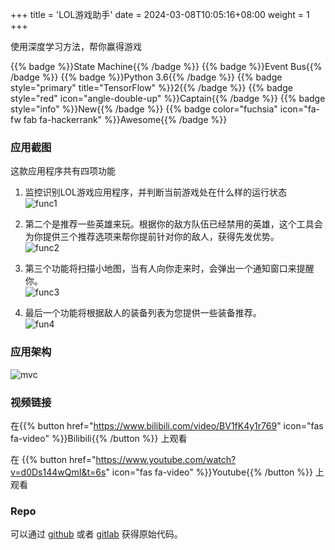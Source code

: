 +++
title = 'LOL游戏助手'
date = 2024-03-08T10:05:16+08:00
weight = 1
+++

使用深度学习方法，帮你赢得游戏

{{% badge %}}State Machine{{% /badge %}}
{{% badge %}}Event Bus{{% /badge %}}
{{% badge %}}Python 3.6{{% /badge %}}
{{% badge style="primary" title="TensorFlow" %}}2{{% /badge %}}
{{% badge style="red" icon="angle-double-up" %}}Captain{{% /badge %}}
{{% badge style="info" %}}New{{% /badge %}}
{{% badge color="fuchsia" icon="fa-fw fab fa-hackerrank" %}}Awesome{{% /badge %}}

### 应用截图
这款应用程序共有四项功能

1. 监控识别LOL游戏应用程序，并判断当前游戏处在什么样的运行状态 <br>
![func1](../../../images/content/lol/1.gif)

2. 第二个是推荐一些英雄来玩。根据你的敌方队伍已经禁用的英雄，这个工具会为你提供三个推荐选项来帮你提前针对你的敌人，获得先发优势。<br>
![func2](../../../images/content/lol/2.gif)

3. 第三个功能将扫描小地图，当有人向你走来时，会弹出一个通知窗口来提醒你。<br>
![func3](../../../images/content/lol/3.gif)

4. 最后一个功能将根据敌人的装备列表为您提供一些装备推荐。 <br>
![fun4](../../../images/content/lol/4.gif)


### 应用架构
![mvc](../../../images/content/lol/architecture.png)


### 视频链接

在{{% button href="https://www.bilibili.com/video/BV1fK4y1r769" icon="fas fa-video" %}}Bilibili{{% /button %}} 上观看

在 {{% button href="https://www.youtube.com/watch?v=d0Ds144wQmI&t=6s" icon="fas fa-video" %}}Youtube{{% /button %}} 上观看

### Repo
可以通过 [github](https://gitee.com/aaron2333/LOL_Overlay_Assistant_Tool) 或者 [gitlab](https://gitee.com/aaron2333/LOL_Overlay_Assistant_Tool) 获得原始代码。